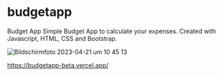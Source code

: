 # budgetapp
Budget App
Simple Budget App to calculate your expenses. Created with Javascript, HTML, CSS and Bootstrap.

![Bildschirmfoto 2023-04-21 um 10 45 13](https://user-images.githubusercontent.com/59428039/233590333-dfe53f3d-8e2e-4cca-b4bd-5ffe7b8ccee4.png)

https://budgetapp-beta.vercel.app/
